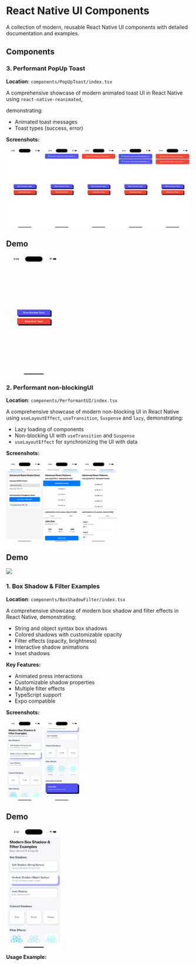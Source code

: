 # React Native UI Components

A collection of modern, reusable React Native UI components with detailed documentation and examples.

## Components

### 3. Performant PopUp Toast

**Location**: `components/PopUpToast/index.tsx`

A comprehensive showcase of modern animated toast UI in React Native using `react-native-reanimated`,

demonstrating:

- Animated toast messages
- Toast types (success, error)

**Screenshots:**

<div style="display: flex; flex-direction: 'row';">
<img src="./assets/images/demos/PerformantPopupToast/1.png" width=20% alt="Performant UI Screenshot">
<img src="./assets/images/demos/PerformantPopupToast/2.png" width=20% alt="Performant UI Screenshot">
<img src="./assets/images/demos/PerformantPopupToast/3.png" width=20% alt="Performant UI Screenshot">
<img src="./assets/images/demos/PerformantPopupToast/4.png" width=20% alt="Performant UI Screenshot">
<img src="./assets/images/demos/PerformantPopupToast/5.png" width=20% alt="Performant UI Screenshot">
</div>

## Demo

<div style="display: flex; flex-direction: 'row';">
<img src="./assets/images/demos/PerformantPopupToast/demo.gif" width=30%>

</div>

### 2. Performant non-blockingUI

**Location**: `components/PerformantUI/index.tsx`

A comprehensive showcase of modern non-blocking UI in React Native using `useLayoutEffect`, `useTransition`, `Suspense` and `lazy`, demonstrating:

- Lazy loading of components
- Non-blocking UI with `useTransition` and `Suspense`
- `useLayoutEffect` for synchronizing the UI with data

**Screenshots:**

<div style="display: flex; flex-direction: 'row';">
<img src="./assets/images/demos/PerformantUI/1.png" width=20% alt="Performant UI Screenshot">
<img src="./assets/images/demos/PerformantUI/2.png" width=20% alt="Performant UI Screenshot">
<img src="./assets/images/demos/PerformantUI/3.png" width=20% alt="Performant UI Screenshot">
</div>

## Demo

<div style="display: flex; flex-direction: 'row';">
<img src="./assets/images/demos/PerformantUI/demo.gif" width=30%>

</div>

### 1. Box Shadow & Filter Examples

**Location**: `components/BoxShadowFilter/index.tsx`

A comprehensive showcase of modern box shadow and filter effects in React Native, demonstrating:

- String and object syntax box shadows
- Colored shadows with customizable opacity
- Filter effects (opacity, brightness)
- Interactive shadow animations
- Inset shadows

**Key Features:**

- Animated press interactions
- Customizable shadow properties
- Multiple filter effects
- TypeScript support
- Expo compatible

**Screenshots:**

<div style="display: flex; flex-direction: 'row';">
<img src="./assets/images/demos/boxshadowfilter/1.png" width=20% alt="Box Shadow & Filter Screenshot">
<img src="./assets/images/demos/boxshadowfilter/2.png" width=20% alt="Box Shadow & Filter Screenshot">
</div>

## Demo

<div style="display: flex; flex-direction: 'row';">
<img src="./assets/images/demos/boxshadowfilter/demo.gif" width=30%>

</div>

**Usage Example:**
